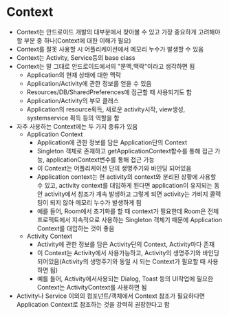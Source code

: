 # Context  
+ Context는 안드로이드 개발의 대부분에서 찾아볼 수 있고 가장 중요하게 고려해야할 부분 중 하나(Context에 대한 이해가 필요)  
+ Context를 잘못 사용할 시 어플리케이션에서 메모리 누수가 발생할 수 있음   
+ Context는 Activity, Service등의 base class  
+ Context는 말 그대로 안드로이드에서의 "문맥,맥락"이라고 생각하면 됨  
  - Application의 현재 상태에 대한 맥락  
  - Application/Activity에 관한 정보를 얻을 수 있음  
  - Resources/DB/SharedPreferences에 접근할 때 사용되기도 함  
  - Application/Activity의 부모 클래스  
  - Application의 resource획득, 새로운 activity시작, view생성, systemservice 획득 등의 역할을 함   
+ 자주 사용하는 Context에는 두 가지 종류가 있음  
  - Application Context  
    * Application에 관한 정보를 담은 Application단의 Context  
    * Singleton 객체로 존재하고 getApplicationContext함수를 통해 접근 가능, applicationContext변수를 통해 접근 가능  
    * 이 Context는 어플리케이션 단의 생명주기와 바인딩 되어있음  
    * Application context는 현 activity의 context와 분리된 상황에 사용할 수 있고, activity context를 대입하게 된다면 application이 유지되는 동안 activity에서 참조가 계속 발생하고 그렇게 되면 activity는 가비지 콜렉팅이 되지 않아 메모리 누수가 발생하게 됨  
    * 예를 들어, Room에서 초기화를 할 때 context가 필요한데 Room은 전체 프로젝트에서 지속적으로 사용하는 Singleton 객체기 때문에 Application Context를 대입하는 것이 좋음   
  - Activity Context  
    * Activity에 관한 정보를 담은 Activity단의 Context, Activity마다 존재  
    * 이 Context는 Activity에서 사용가능하고, Activity의 생명주기와 바인딩 되어있음(Activity의 생명주기와 동일 시 되는 Context가 필요할 때 사용하면 됨)  
    * 예를 들어, Activity에서사용되는 Dialog, Toast 등의 UI작업에 필요한 Context는 ActivityContext를 사용하면 됨    
+ Activity나 Service 이외의 컴포넌트/객체에서 Context 참조가 필요하다면 Application Context로 참조하는 것을 강력히 권장한다고 함  
